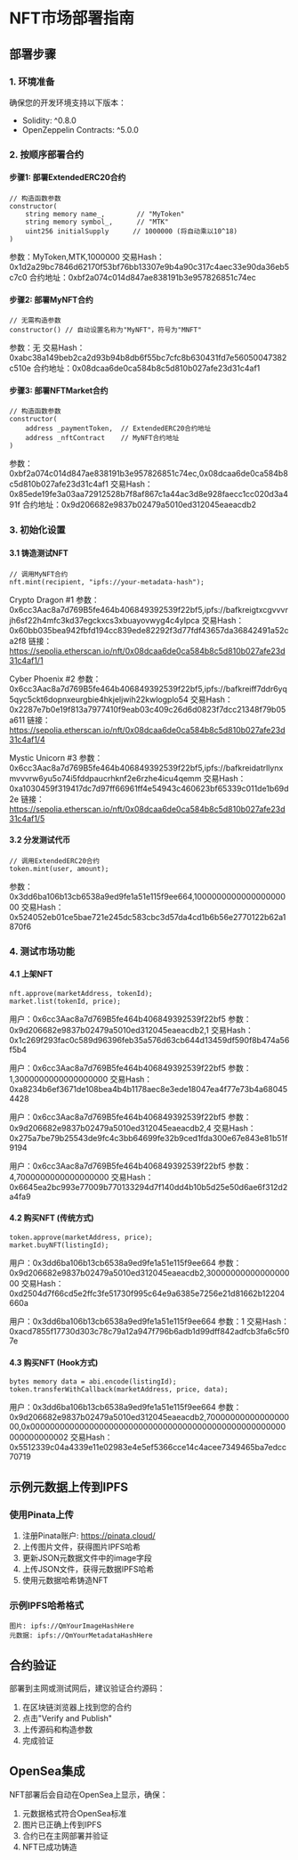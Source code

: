# NFT市场部署指南

## 部署步骤

### 1. 环境准备

确保您的开发环境支持以下版本：
- Solidity: ^0.8.0
- OpenZeppelin Contracts: ^5.0.0

### 2. 按顺序部署合约

#### 步骤1: 部署ExtendedERC20合约
```solidity
// 构造函数参数
constructor(
    string memory name_,        // "MyToken"
    string memory symbol_,      // "MTK"
    uint256 initialSupply      // 1000000 (将自动乘以10^18)
)
```
参数：MyToken,MTK,1000000
交易Hash：0x1d2a29bc7846d62170f53bf76bb13307e9b4a90c317c4aec33e90da36eb5c7c0
合约地址：0xbf2a074c014d847ae838191b3e957826851c74ec

#### 步骤2: 部署MyNFT合约
```solidity
// 无需构造参数
constructor() // 自动设置名称为"MyNFT"，符号为"MNFT"
```
参数：无
交易Hash：0xabc38a149beb2ca2d93b94b8db6f55bc7cfc8b630431fd7e56050047382c510e
合约地址：0x08dcaa6de0ca584b8c5d810b027afe23d31c4af1

#### 步骤3: 部署NFTMarket合约
```solidity
// 构造函数参数
constructor(
    address _paymentToken,  // ExtendedERC20合约地址
    address _nftContract    // MyNFT合约地址
)
```
参数：0xbf2a074c014d847ae838191b3e957826851c74ec,0x08dcaa6de0ca584b8c5d810b027afe23d31c4af1
交易Hash：0x85ede19fe3a03aa72912528b7f8af867c1a44ac3d8e928faecc1cc020d3a491f
合约地址：0x9d206682e9837b02479a5010ed312045eaeacdb2

### 3. 初始化设置

#### 3.1 铸造测试NFT
```solidity
// 调用MyNFT合约
nft.mint(recipient, "ipfs://your-metadata-hash");
```
Crypto Dragon #1
参数：0x6cc3Aac8a7d769B5fe464b406849392539f22bf5,ipfs://bafkreigtxcgvvvrjh6sf22h4mfc3kd37egckxcs3xbuayovwyg4c4ylpca
交易Hash：0x60bb035bea942fbfd194cc839ede82292f3d77fdf43657da36842491a52ca2f8
链接：https://sepolia.etherscan.io/nft/0x08dcaa6de0ca584b8c5d810b027afe23d31c4af1/1

Cyber Phoenix #2
参数：0x6cc3Aac8a7d769B5fe464b406849392539f22bf5,ipfs://bafkreiff7ddr6yq5qyc5ckt6dopnxeurgbie4hkjeljwih22kwlogplo54
交易Hash：0x2287e7b0e19f813a7977410f9eab03c409c26d6d0823f7dcc21348f79b05a611
链接：https://sepolia.etherscan.io/nft/0x08dcaa6de0ca584b8c5d810b027afe23d31c4af1/4

Mystic Unicorn #3
参数：0x6cc3Aac8a7d769B5fe464b406849392539f22bf5,ipfs://bafkreidatrllynxmvvvrw6yu5o74i5fddpaucrhknf2e6rzhe4icu4qemm
交易Hash：0xa1030459f319417dc7d97ff66961ff4e54943c460623bf65339c011de1b69d2e
链接：https://sepolia.etherscan.io/nft/0x08dcaa6de0ca584b8c5d810b027afe23d31c4af1/5


#### 3.2 分发测试代币
```solidity
// 调用ExtendedERC20合约
token.mint(user, amount);
```
参数：0x3dd6ba106b13cb6538a9ed9fe1a51e115f9ee664,100000000000000000000
交易Hash：0x524052eb01ce5bae721e245dc583cbc3d57da4cd1b6b56e2770122b62a1870f6


### 4. 测试市场功能

#### 4.1 上架NFT
```solidity
nft.approve(marketAddress, tokenId);
market.list(tokenId, price);
```
用户：0x6cc3Aac8a7d769B5fe464b406849392539f22bf5
参数：0x9d206682e9837b02479a5010ed312045eaeacdb2,1
交易Hash：0x1c269f293fac0c589d96396feb35a576d63cb644d13459df590f8b474a56f5b4

用户：0x6cc3Aac8a7d769B5fe464b406849392539f22bf5
参数：1,3000000000000000000
交易Hash：0xa8234b6ef3671de108bea4b4b1178aec8e3ede18047ea4f77e73b4a680454428

用户：0x6cc3Aac8a7d769B5fe464b406849392539f22bf5
参数：0x9d206682e9837b02479a5010ed312045eaeacdb2,4
交易Hash：0x275a7be79b25543de9fc4c3bb64699fe32b9ced1fda300e67e843e81b51f9194

用户：0x6cc3Aac8a7d769B5fe464b406849392539f22bf5
参数：4,7000000000000000000
交易Hash：0x6645ea2bc993e77009b770133294d7f140dd4b10b5d25e50d6ae6f312d2a4fa9

#### 4.2 购买NFT (传统方式)
```solidity
token.approve(marketAddress, price);
market.buyNFT(listingId);
```
用户：0x3dd6ba106b13cb6538a9ed9fe1a51e115f9ee664
参数：0x9d206682e9837b02479a5010ed312045eaeacdb2,3000000000000000000
交易Hash：0xd2504d7f66cd5e2ffc3fe51730f995c64e9a6385e7256e21d81662b12204660a

用户：0x3dd6ba106b13cb6538a9ed9fe1a51e115f9ee664
参数：1
交易Hash：0xacd7855f17730d303c78c79a12a947f796b6adb1d99dff842adfcb3fa6c5f07e

#### 4.3 购买NFT (Hook方式)
```solidity
bytes memory data = abi.encode(listingId);
token.transferWithCallback(marketAddress, price, data);
```
用户：0x3dd6ba106b13cb6538a9ed9fe1a51e115f9ee664
参数：0x9d206682e9837b02479a5010ed312045eaeacdb2,7000000000000000000,0x0000000000000000000000000000000000000000000000000000000000000002
交易Hash：0x5512339c04a4339e11e02983e4e5ef5366cce14c4acee7349465ba7edcc70719

## 示例元数据上传到IPFS

### 使用Pinata上传

1. 注册Pinata账户: https://pinata.cloud/
2. 上传图片文件，获得图片IPFS哈希
3. 更新JSON元数据文件中的image字段
4. 上传JSON文件，获得元数据IPFS哈希
5. 使用元数据哈希铸造NFT

### 示例IPFS哈希格式
```
图片: ipfs://QmYourImageHashHere
元数据: ipfs://QmYourMetadataHashHere
```

## 合约验证

部署到主网或测试网后，建议验证合约源码：

1. 在区块链浏览器上找到您的合约
2. 点击"Verify and Publish"
3. 上传源码和构造参数
4. 完成验证

## OpenSea集成

NFT部署后会自动在OpenSea上显示，确保：

1. 元数据格式符合OpenSea标准
2. 图片已正确上传到IPFS
3. 合约已在主网部署并验证
4. NFT已成功铸造
